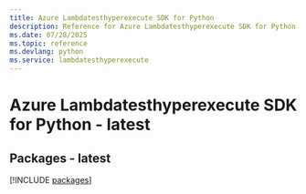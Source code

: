```yaml
---
title: Azure Lambdatesthyperexecute SDK for Python
description: Reference for Azure Lambdatesthyperexecute SDK for Python
ms.date: 07/28/2025
ms.topic: reference
ms.devlang: python
ms.service: lambdatesthyperexecute
---
```

# Azure Lambdatesthyperexecute SDK for Python - latest
## Packages - latest
[!INCLUDE [packages](lambdatesthyperexecute-index.md)]